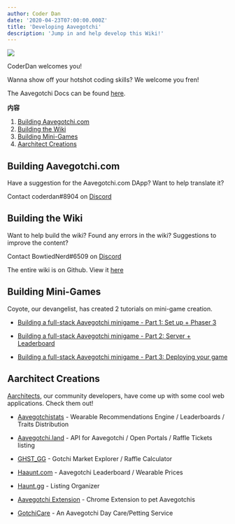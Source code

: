 ```yaml
---
author: Coder Dan
date: '2020-04-23T07:00:00.000Z'
title: 'Developing Aavegotchi'
description: 'Jump in and help develop this Wiki!'
---
```


<div class="headerImageContainer">
<img class="headerImage" src="/developers/codergotchi.png">
<p class="headerImageText">CoderDan welcomes you!</p>
</div>

Wanna show off your hotshot coding skills? We welcome you fren!

The Aavegotchi Docs can be found [here](https://docs.aavegotchi.com/).

<div class="contentsBox">

**内容**

<ol>
<li><a href=#building-aavegotchi-com>Building Aavegotchi.com</a></li>
<li><a href=#building-the-wiki>Building the Wiki</a></li>
<li><a href=#building-mini-games>Building Mini-Games</a></li>
<li><a href=#aarchitect-creations>Aarchitect Creations</a></li>
</ol>

</div>

## Building Aavegotchi.com

Have a suggestion for the Aavegotchi.com DApp? Want to help translate it?

Contact coderdan#8904 on [Discord](https://discord.com/invite/NPwnWB6)

## Building the Wiki

Want to help build the wiki? Found any errors in the wiki? Suggestions to improve the content?

Contact BowtiedNerd#6509 on [Discord](https://discord.com/invite/NPwnWB6)

The entire wiki is on Github. View it [here](https://github.com/aavegotchi/aavegotchi-wiki)

## Building Mini-Games

Coyote, our devangelist, has created 2 tutorials on mini-game creation.

* [Building a full-stack Aavegotchi minigame - Part 1: Set up + Phaser 3](https://dev.to/ccoyotedev/building-a-full-stack-aavegotchi-minigame-part-1-set-up-phaser-3-29l5)

* [Building a full-stack Aavegotchi minigame - Part 2: Server + Leaderboard](https://dev.to/ccoyotedev/building-a-full-stack-aavegotchi-minigame-part-2-server-leaderboard-53la)

* [Building a full-stack Aavegotchi minigame - Part 3: Deploying your game](https://dev.to/ccoyotedev/building-a-full-stack-aavegotchi-minigame-part-3-deploying-your-game-mga)

## Aarchitect Creations

[Aarchitects](/aarchitect), our community developers, have come up with some cool web applications. Check them out!

* [Aavegotchistats](https://aavegotchistats.com/) - Wearable Recommendations Engine / Leaderboards / Traits Distribution

* [Aavegotchi.land](https://aavegotchi.land/) - API for Aavegotchi / Open Portals / Raffle Tickets listing

* [GHST_GG](https://ghst.gg/) - Gotchi Market Explorer / Raffle Calculator

* [Haaunt.com](https://haaunt.com/) - Aavegotchi Leaderboard / Wearable Prices

* [Haunt.gg](https://haunt.gg/) - Listing Organizer

* [Aavegotchi Extension](https://chrome.google.com/webstore/detail/aavegotchi-extension/ibggmlahcckfbcghmbnbdmkmolmaejfc) - Chrome Extension to pet Aavegotchis

* [GotchiCare](https://gotchicare.com/) - An Aavegotchi Day Care/Petting Service